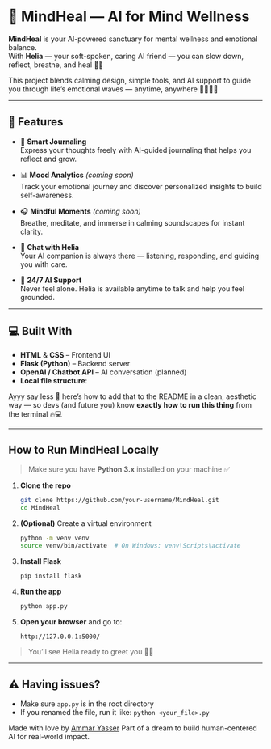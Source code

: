 # 🌸 MindHeal — AI for Mind Wellness

**MindHeal** is your AI-powered sanctuary for mental wellness and emotional balance.  
With **Helia** — your soft-spoken, caring AI friend — you can slow down, reflect, breathe, and heal 🌿💬

This project blends calming design, simple tools, and AI support to guide you through life’s emotional waves — anytime, anywhere 🧘‍♀️🧠✨

---

## 🧠 Features

- 📝 **Smart Journaling**  
  Express your thoughts freely with AI-guided journaling that helps you reflect and grow.

- 📊 **Mood Analytics** *(coming soon)*  
  Track your emotional journey and discover personalized insights to build self-awareness.

- 🎧 **Mindful Moments** *(coming soon)*  
  Breathe, meditate, and immerse in calming soundscapes for instant clarity.

- 💬 **Chat with Helia**  
  Your AI companion is always there — listening, responding, and guiding you with care.

- 🤝 **24/7 AI Support**  
  Never feel alone. Helia is available anytime to talk and help you feel grounded.

---

## 💻 Built With

- **HTML** & **CSS** – Frontend UI  
- **Flask (Python)** – Backend server  
- **OpenAI / Chatbot API** – AI conversation (planned)  
- **Local file structure**:

Ayyy say less 😤 here’s how to add that to the README in a clean, aesthetic way — so devs (and future you) know **exactly how to run this thing** from the terminal 🔥💻

---

## How to Run MindHeal Locally

> Make sure you have **Python 3.x** installed on your machine ✅

1. **Clone the repo**
   ```bash
   git clone https://github.com/your-username/MindHeal.git
   cd MindHeal

2. **(Optional)** Create a virtual environment

   ```bash
   python -m venv venv
   source venv/bin/activate  # On Windows: venv\Scripts\activate
   ```

3. **Install Flask**

   ```bash
   pip install flask
   ```

4. **Run the app**

   ```bash
   python app.py
   ```

5. **Open your browser** and go to:

   ```
   http://127.0.0.1:5000/
   ```

> You’ll see Helia ready to greet you 🌸🧘

---

## ⚠️ Having issues?

* Make sure `app.py` is in the root directory
* If you renamed the file, run it like: `python <your_file>.py`



Made with love by [Ammar Yasser](https://www.linkedin.com/in/ammar-yasser-92a2622b9/) 
Part of a dream to build human-centered AI for real-world impact.

